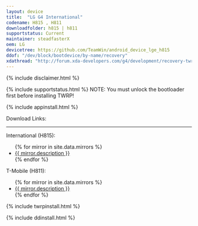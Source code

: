 ```yaml
---
layout: device
title:  "LG G4 International"
codename: H815 , H811
downloadfolder: h815 | h811
supportstatus: Current
maintainer: steadfasterX
oem: LG
devicetree: https://github.com/TeamWin/android_device_lge_h815
ddof: "/dev/block/bootdevice/by-name/recovery"
xdathread: "http://forum.xda-developers.com/g4/development/recovery-twrp-3-touch-recovery-t3442424"
---
```


{% include disclaimer.html %}

{% include supportstatus.html %}
NOTE: You must unlock the bootloader first before installing TWRP!

{% include appinstall.html %}

<div class='page-heading'>Download Links:</div>
<hr />
<p class="text">International (H815):</p>
<ul>
{% for mirror in site.data.mirrors %}
  <li>
    <a href="{{ mirror.baseurl }}h815">
      {{ mirror.description }}
    </a>
  </li>
{% endfor %}
</ul>
<p class="text">T-Mobile (H811):</p>
<ul>
{% for mirror in site.data.mirrors %}
  <li>
    <a href="{{ mirror.baseurl }}h811">
      {{ mirror.description }}
    </a>
  </li>
{% endfor %}
</ul>

{% include twrpinstall.html %}

{% include ddinstall.html %}
